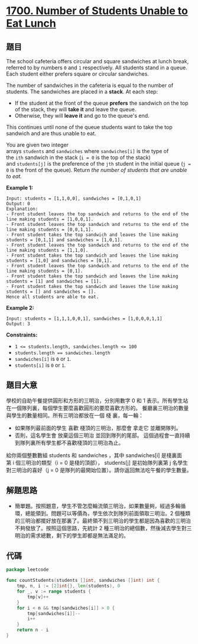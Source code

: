 # [1700. Number of Students Unable to Eat Lunch](https://leetcode.com/problems/number-of-students-unable-to-eat-lunch/)


## 題目

The school cafeteria offers circular and square sandwiches at lunch break, referred to by numbers `0` and `1` respectively. All students stand in a queue. Each student either prefers square or circular sandwiches.

The number of sandwiches in the cafeteria is equal to the number of students. The sandwiches are placed in a **stack**. At each step:

- If the student at the front of the queue **prefers** the sandwich on the top of the stack, they will **take it** and leave the queue.
- Otherwise, they will **leave it** and go to the queue's end.

This continues until none of the queue students want to take the top sandwich and are thus unable to eat.

You are given two integer arrays `students` and `sandwiches` where `sandwiches[i]` is the type of the `ith` sandwich in the stack (`i = 0` is the top of the stack) and `students[j]` is the preference of the `jth` student in the initial queue (`j = 0` is the front of the queue). Return *the number of students that are unable to eat.*

**Example 1:**

```
Input: students = [1,1,0,0], sandwiches = [0,1,0,1]
Output: 0 
Explanation:
- Front student leaves the top sandwich and returns to the end of the line making students = [1,0,0,1].
- Front student leaves the top sandwich and returns to the end of the line making students = [0,0,1,1].
- Front student takes the top sandwich and leaves the line making students = [0,1,1] and sandwiches = [1,0,1].
- Front student leaves the top sandwich and returns to the end of the line making students = [1,1,0].
- Front student takes the top sandwich and leaves the line making students = [1,0] and sandwiches = [0,1].
- Front student leaves the top sandwich and returns to the end of the line making students = [0,1].
- Front student takes the top sandwich and leaves the line making students = [1] and sandwiches = [1].
- Front student takes the top sandwich and leaves the line making students = [] and sandwiches = [].
Hence all students are able to eat.
```

**Example 2:**

```
Input: students = [1,1,1,0,0,1], sandwiches = [1,0,0,0,1,1]
Output: 3
```

**Constraints:**

- `1 <= students.length, sandwiches.length <= 100`
- `students.length == sandwiches.length`
- `sandwiches[i]` is `0` or `1`.
- `students[i]` is `0` or `1`.

## 題目大意

學校的自助午餐提供圓形和方形的三明治，分別用數字 0 和 1 表示。所有學生站在一個隊列裏，每個學生要麼喜歡圓形的要麼喜歡方形的。
餐廳裏三明治的數量與學生的數量相同。所有三明治都放在一個 棧 裏，每一輪：

- 如果隊列最前面的學生 喜歡 棧頂的三明治，那麼會 拿走它 並離開隊列。
- 否則，這名學生會 放棄這個三明治 並回到隊列的尾部。
這個過程會一直持續到隊列裏所有學生都不喜歡棧頂的三明治為止。

給你兩個整數數組 students 和 sandwiches ，其中 sandwiches[i] 是棧裏面第 i 個三明治的類型（i = 0 是棧的頂部）， students[j] 是初始隊列裏第 j 名學生對三明治的喜好（j = 0 是隊列的最開始位置）。請你返回無法吃午餐的學生數量。

## 解題思路

- 簡單題。按照題意，學生不管怎麼輪流領三明治，如果數量夠，經過多輪循環，總能領到。問題可以等價為，學生依次到隊列前面領取三明治。2 個種類的三明治都擺好放在那裏了。最終領不到三明治的學生都是因為喜歡的三明治不夠發放了。按照這個思路，先統計 2 種三明治的總個數，然後減去學生對三明治的需求總數，剩下的學生即都是無法滿足的。

## 代碼

```go
package leetcode

func countStudents(students []int, sandwiches []int) int {
	tmp, n, i := [2]int{}, len(students), 0
	for _, v := range students {
		tmp[v]++
	}
	for i < n && tmp[sandwiches[i]] > 0 {
		tmp[sandwiches[i]]--
		i++
	}
	return n - i
}
```